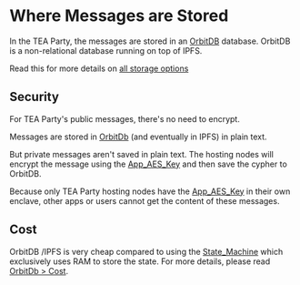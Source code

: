 # Where Messages are Stored

In the TEA Party, the messages are stored in an [OrbitDB](http://orbitdb.org) database.
OrbitDB is a non-relational database running on top of IPFS.

Read this for more details on [ all storage options](README.md#storage)

## Security

For TEA Party's public messages, there's no need to encrypt.

Messages are stored in [OrbitDb](OrbitDb.md) (and eventually in IPFS) in plain text.

But private messages aren't saved in plain text. The hosting nodes will encrypt the message using the [App_AES_Key](App_AES_Key.md) and then save the cypher to OrbitDB. 

Because only TEA Party hosting nodes have the [App_AES_Key](App_AES_Key.md) in their own enclave, other apps or users cannot get the content of these messages.

## Cost

OrbitDB /IPFS is very cheap compared to using the [State_Machine](State_Machine.md) which exclusively uses RAM to store the state. For more details, please read [OrbitDb > Cost](OrbitDb.md#cost).
